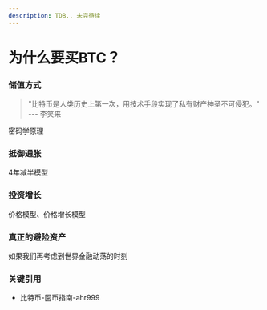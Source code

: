 ```yaml
---
description: TDB.. 未完待续
---
```


# 为什么要买BTC？

### 储值方式

> "比特币是人类历史上第一次，用技术手段实现了私有财产神圣不可侵犯。"  --- 李笑来

密码学原理



### 抵御通胀

4年减半模型



### 投资增长

价格模型、价格增长模型



### 真正的避险资产

如果我们再考虑到世界金融动荡的时刻







### 关键引用

* 比特币-囤币指南-ahr999
